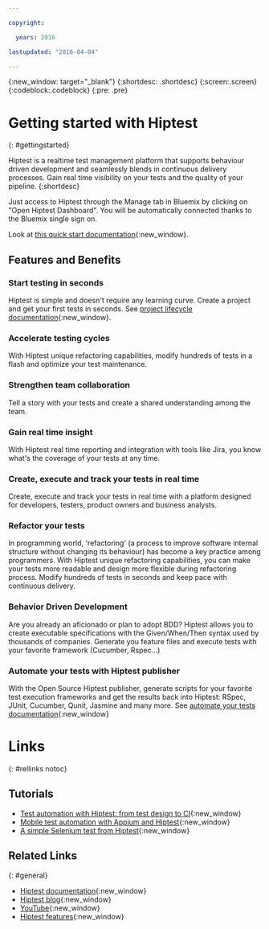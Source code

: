 ```yaml
---

copyright:

  years: 2016

lastupdated: "2016-04-04"

---
```


{:new_window: target="_blank"}
{:shortdesc: .shortdesc}
{:screen:.screen}
{:codeblock:.codeblock}
{:pre: .pre}

# Getting started with Hiptest
{: #gettingstarted}

Hiptest is a realtime test management platform that supports behaviour driven development and seamlessly blends in continuous delivery processes. Gain real time visibility on your tests and the quality of your pipeline.
{:shortdesc}

Just access to Hiptest through the Manage tab in Bluemix by clicking on "Open Hiptest Dashboard". You will be automatically connected thanks to the Bluemix single sign on.

Look at [this quick start documentation](http://docs.hiptest.net/get-started/){:new_window}. 

## Features and Benefits

### Start testing in seconds

Hiptest is simple and doesn't require any learning curve. Create a project and get your first tests in seconds. See [project lifecycle documentation](http://docs.hiptest.net/create-import-and-delete/){:new_window}.

### Accelerate testing cycles

With Hiptest unique refactoring capabilities, modify hundreds of tests in a flash and optimize your test maintenance.

### Strengthen team collaboration

Tell a story with your tests and create a shared understanding among the team.

### Gain real time insight

With Hiptest real time reporting and integration with tools like Jira, you know what's the coverage of your tests at any time.

### Create, execute and track your tests in real time

Create, execute and track your tests in real time with a platform designed for developers, testers, product owners and business analysts.

### Refactor your tests

In programming world, 'refactoring' (a process to improve software internal structure without changing its behaviour) has become a key practice among programmers. With Hiptest unique refactoring capabilities, you can make your tests more readable and design more flexible during refactoring process. Modify hundreds of tests in seconds and keep pace with continuous delivery.

### Behavior Driven Development

Are you already an aficionado or plan to adopt BDD? Hiptest allows you to create executable specifications with the Given/When/Then syntax used by thousands of companies. Generate you feature files and execute tests with your favorite framework (Cucumber, Rspec...)

### Automate your tests with Hiptest publisher

With the Open Source Hiptest publisher, generate scripts for your favorite test execution frameworks and get the results back into Hiptest: RSpec, JUnit, Cucumber, Qunit, Jasmine and many more. See [automate your tests documentation](http://docs.hiptest.net/automate-your-tests){:new_window}

# Links
{: #rellinks notoc}

## Tutorials

* [Test automation with Hiptest: from test design to CI](http://blog.hiptest.net/2016/01/25/test-automation-with-hiptest-from-test-design-to-ci){:new_window}
* [Mobile test automation with Appium and Hiptest](http://blog.hiptest.net/2015/12/18/mobile-test-automation-with-appium-and-hiptest/){:new_window}
* [A simple Selenium test from Hiptest](http://blog.hiptest.net/2015/10/30/tutorial-a-simple-selenium-test-from-hiptest/){:new_window}

## Related Links
{: #general}

* [Hiptest documentation](http://docs.hiptest.net/){:new_window}
* [Hiptest blog](http://blog.hiptest.net/){:new_window}
* [YouTube](https://www.youtube.com/channel/UCx8MFcFrl8tUbfrXSAPDnLw){:new_window}
* [Hiptest features](https://hiptest.net/features){:new_window}

